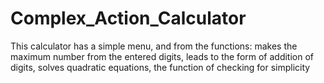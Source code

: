 # Complex_Action_Calculator
This calculator has a simple menu, and from the functions: makes the maximum number from the entered digits, leads to the form of addition of digits, solves quadratic equations, the function of checking for simplicity
